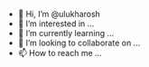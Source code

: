 - 👋 Hi, I’m @ulukharosh
- 👀 I’m interested in ...
- 🌱 I’m currently learning ...
- 💞️ I’m looking to collaborate on ...
- 📫 How to reach me ...

<!---
ulukharosh/ulukharosh is a ✨ special ✨ repository because its `README.md` (this file) appears on your GitHub profile.
You can click the Preview link to take a look at your changes.
--->
